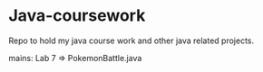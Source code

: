 # Java-coursework
Repo to hold my java course work and other java related projects.

mains: 
Lab 7 => PokemonBattle.java
